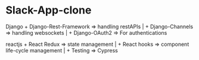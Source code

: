 # Slack-App-clone



Django  +  Django-Rest-Framework => handling restAPIs
        |
        +  Django-Channels       => handling websockets
        |
        +  Django-OAuth2         => For authentications

reactjs + React Redux => state management
        |
        + React hooks => component life-cycle management
        |
        + Testing     => Cypress
